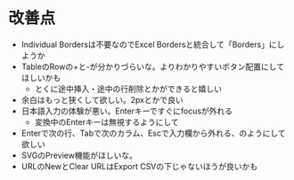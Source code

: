 # 改善点

- Individual Bordersは不要なのでExcel Bordersと統合して「Borders」にしようか
- TableのRowの+と-が分かりづらいな。よりわかりやすいボタン配置にしてほしいかも
   - とくに途中挿入・途中の行削除とかができると嬉しい
- 余白はもっと狭くして欲しい。2pxとかで良い
- 日本語入力の体験が悪い。Enterキーですぐにfocusが外れる
  - 変換中のEnterキーは無視するようにして
- Enterで次の行、Tabで次のカラム、Escで入力欄から外れる、のようにして欲しい
- SVGのPreview機能がほしいな。
- URLのNewとClear URLはExport CSVの下じゃないほうが良いかも
